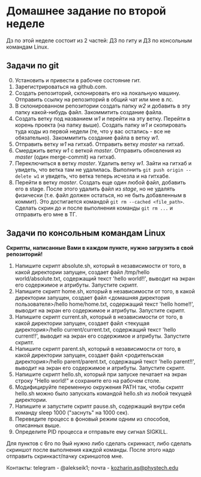 # Домашнее задание по второй неделе
Дз по этой неделе состоит из 2 частей: ДЗ по гиту и ДЗ по консольным командам Linux.

## Задачи по git
0. Установить и привести в рабочее состояние гит.
1. Зарегистрироваться на github.com.
2. Создать репозиторий, склонировать его на локальную машину.
Отправить ссылку на репозиторий в общий чат или мне в лс.
3. В склонированном репозитории создать папку _w2_ и добавить в эту папку какой-нибудь файл.
Закоммитить создание файла.
4. Создать ветку под названием _w1_ и перейти на эту ветку.
Перейти в корень проекта (на папку выше).
Создать папку _w1_ и скопировать туда коды из первой недели (те, что у вас остались - все не обязательно).
Закоммитить создание файла в ветку _w1_.
5. Отправить ветку _w1_ на гитхаб.
Отправить ветку _master_ на гитхаб.
6. Смерджить ветку _w1_ с веткой _master_.
Отправить обновления из _master_ (один merge-commit) на гитхаб.
7. Переключиться в ветку _master_.
Удалить ветку _w1_.
Зайти на гитхаб и увидеть, что ветка там не удалилась.
Выполнить `git push origin --delete w1` и увидеть, что ветка теперь исчезла и на гитхабе.
8. Перейти в ветку _master_.
Создать еще один любой файл, добавить его в stage.
После этого удалить файл из _stage_, но не удалять физически (т.е. файл должен остаться, но не быть добавленным в коммит).
Это достигается командой `git rm --cached <file_path>`.
Сделать скрин до и после выполнения команды `git rm ...` и отправить его мне в ТГ.

## Задачи по консольным командам Linux
**Скрипты, написанные Вами в каждом пункте, нужно загрузить в свой репозиторий!**
1. Напишите скрипт absolute.sh, который в независимости от того, в какой директории запущен, создает файл /tmp/hello world/absolute.txt, содержащий текст 'hello world!!', выводит на экран его содержимое и атрибуты. Запустите скрипт.
2. Напишите скрипт home.sh, который в независимости от того, в какой директории запущен, создает файл <домашняя директория пользователя>/hello home/home.txt, содержащий текст 'hello home!!', выводит на экран его содержимое и атрибуты. Запустите скрипт.
3. Напишите скрипт current.sh, который в независимости от того, в какой директории запущен, создает файл <текущая директория>/hello current/current.txt, содержащий текст 'hello current!!', выводит на экран его содержимое и атрибуты. Запустите скрипт.
4. Напишите скрипт parent.sh, который в независимости от того, в какой директории запущен, создает файл <родительская директория>/hello parent/parent.txt, содержащий текст 'hello parent!!', выводит на экран его содержимое и атрибуты. Запустите скрипт.
5. Напишите скрипт hello.sh, который при запуске печатает на экран строку "Hello world!" и сохраните его на рабочем столе.
6. Модифицируйте переменную окружения PATH так, чтобы скрипт hello.sh можно было запускать командой hello.sh из любой текущей директории.
7. Напишите и запустите скрипт pause.sh, содержащий внутри себя команду sleep 1000 ("заснуть" на 1000 сек).
8. Переведите процесс в фоновый режим одним из способов, описанных выше.
9. Определите PID процесса и отправьте ему сигнал SIGKILL.

Для пунктов с 6го по 9ый нужно либо сделать скринкаст, либо сделать скриншот после выполнения каждой команды.
После этого надо отправить скринкаст/пачку скриншотов мне.

Контакты: telegram - @alekseik1; почта - kozharin.as@phystech.edu
